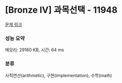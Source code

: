 # [Bronze IV] 과목선택 - 11948 

[문제 링크](https://www.acmicpc.net/problem/11948) 

### 성능 요약

메모리: 29160 KB, 시간: 64 ms

### 분류

사칙연산(arithmetic), 구현(implementation), 수학(math)

